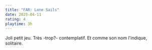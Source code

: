 ```yaml
---
title: "FAR: Lone Sails"
date: 2025-04-11
rating: 4
playtime: 3h
---
```


Joli petit jeu. Très -trop?- contemplatif. Et comme son nom l'indique, solitaire. 
